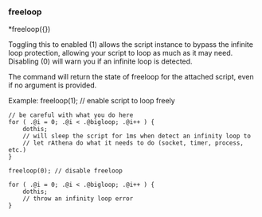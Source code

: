 
### freeloop
*freeloop({<toggle>})

Toggling this to enabled (1) allows the script instance to bypass the infinite loop
protection, allowing your script to loop as much as it may need. Disabling (0) will
warn you if an infinite loop is detected.

The command will return the state of freeloop for the attached script, even if no
argument is provided.

Example:
	freeloop(1); // enable script to loop freely

	// be careful with what you do here
	for ( .@i = 0; .@i < .@bigloop; .@i++ ) {
		dothis;
		// will sleep the script for 1ms when detect an infinity loop to
		// let rAthena do what it needs to do (socket, timer, process, etc.)
	}

	freeloop(0); // disable freeloop

	for ( .@i = 0; .@i < .@bigloop; .@i++ ) {
		dothis;
		// throw an infinity loop error
	}
